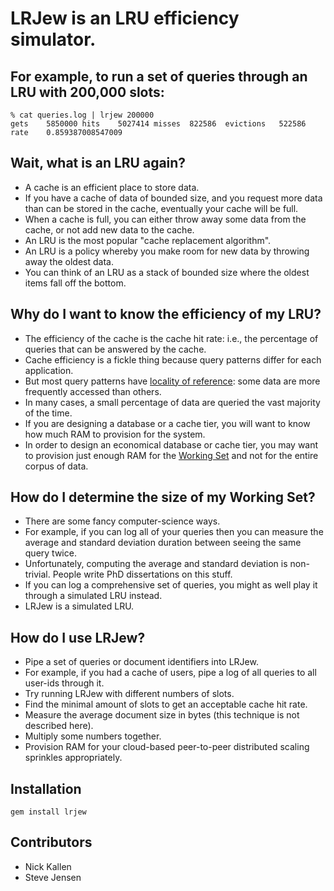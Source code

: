 # LRJew is an LRU efficiency simulator.

## For example, to run a set of queries through an LRU with 200,000 slots:

    % cat queries.log | lrjew 200000
    gets	5850000	hits	5027414	misses	822586	evictions	522586	rate	0.859387008547009

## Wait, what is an LRU again?

* A cache is an efficient place to store data.
* If you have a cache of data of bounded size, and you request more data than can be stored in the cache, eventually your cache will be full.
* When a cache is full, you can either throw away some data from the cache, or not add new data to the cache.
* An LRU is the most popular "cache replacement algorithm".
* An LRU is a policy whereby you make room for new data by throwing away the oldest data.
* You can think of an LRU as a stack of bounded size where the oldest items fall off the bottom.

## Why do I want to know the efficiency of my LRU?

* The efficiency of the cache is the cache hit rate: i.e., the percentage of queries that can be answered by the cache.
* Cache efficiency is a fickle thing because query patterns differ for each application.
* But most query patterns have [locality of reference](http://en.wikipedia.org/wiki/Locality_of_reference): some data are more frequently accessed than others.
* In many cases, a small percentage of data are queried the vast majority of the time.
* If you are designing a database or a cache tier, you will want to know how much RAM to provision for the system.
* In order to design an economical database or cache tier, you may want to provision just enough RAM for the [Working Set](http://en.wikipedia.org/wiki/Working_set) and not for the entire corpus of data.

## How do I determine the size of my Working Set?

* There are some fancy computer-science ways.
* For example, if you can log all of your queries then you can measure the average and standard deviation duration between seeing the same query twice.
* Unfortunately, computing the average and standard deviation is non-trivial. People write PhD dissertations on this stuff.
* If you can log a comprehensive set of queries, you might as well play it through a simulated LRU instead.
* LRJew is a simulated LRU.

## How do I use LRJew?

* Pipe a set of queries or document identifiers into LRJew.
* For example, if you had a cache of users, pipe a log of all queries to all user-ids through it.
* Try running LRJew with different numbers of slots.
* Find the minimal amount of slots to get an acceptable cache hit rate.
* Measure the average document size in bytes (this technique is not described here).
* Multiply some numbers together.
* Provision RAM for your cloud-based peer-to-peer distributed scaling sprinkles appropriately.

## Installation

    gem install lrjew

## Contributors

* Nick Kallen
* Steve Jensen
